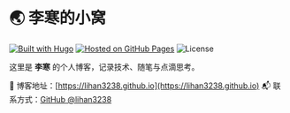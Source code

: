 # 🌏 李寒的小窝

[![Built with Hugo](https://img.shields.io/badge/Built%20with-Hugo-blueviolet?logo=hugo)](https://gohugo.io/)
[![Hosted on GitHub Pages](https://img.shields.io/badge/Hosted%20on-GitHub%20Pages-brightgreen?logo=github)](https://pages.github.com/)
![License](https://img.shields.io/badge/License-MIT-green.svg)

这里是 **李寒** 的个人博客，记录技术、随笔与点滴思考。

📍 博客地址：[https://lihan3238.github.io](https://lihan3238.github.io)
📬 联系方式：[GitHub @lihan3238](https://github.com/lihan3238)

